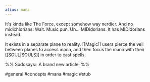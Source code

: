```yaml
---
alias: mana
---
```


It's kinda like The Force, except somehow way nerdier. And no midichlorians. Wait. Music pun. Uh... MIDIdorians. It has MIDIdorians instead.

It exists in a separate plane to reality. [[Magic]] users pierce the veil between planes to access mana, and then focus the mana with their [[SOUL|SOULS]] in order to cast spells.

%%
Sudosays:: A brand new article!
%%

#general #concepts #mana #magic #stub 